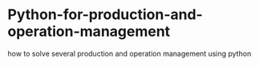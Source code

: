 # Python-for-production-and-operation-management
how to solve several production and operation management using python
